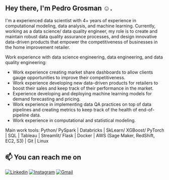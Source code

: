 ## Hey there, I'm Pedro Grosman :relaxed:.

I'm a experienced data scientist with 4+ years of experience in computational modeling, data analysis, and machine learning. Currently, working as a data science/ data quality engineer, my role is to create and maintain robust data quality assurance processes, and design innovative data-driven products that empower the competitiveness of businesses in the home improvement retailer. 

Work experience with data science engineering, data engineering, and data quality engineering:

- Work experience creating market share dashboards to allow clients gauge opportunities to improve their competitiveness.
- Work experience developing new data-driven products for retailers to boost their sales and keep track of their performance in the market.
- Experience developing and deploying machine learning models for demand forecasting and pricing. 
- Work experience in implementing data QA practices on top of data pipelines and creating metrics to keep track of the health of end-of-pipeline data.
- Work experience in computational and statistical modeling. 

Main work tools:
Python/ PySpark | Databricks | SkLearn/ XGBoost/ PyTorch | SQL | Tableau | Streamlit/ Flask |
Docker | AWS (Sage Maker, RedShift, EC2, S3) | Git | Linux

## :mailbox: You can reach me on

[![Linkedin](https://img.shields.io/badge/LinkedIn-0077B5?style=for-the-badge&logo=linkedin&logoColor=white)](https://www.linkedin.com/in/pedrogrosman/)
[![Instagram](https://img.shields.io/badge/Instagram-E4405F?style=for-the-badge&logo=instagram&logoColor=white)](https://www.instagram.com/pedrogrosman)
[![Gmail](https://img.shields.io/badge/Gmail-D14836?style=for-the-badge&logo=gmail&logoColor=white)](mailto:grosmanp@gmail.com)

<!---
grosmanph/grosmanph is a ✨ special ✨ repository because its `README.md` (this file) appears on your GitHub profile.
You can click the Preview link to take a look at your changes.
--->
